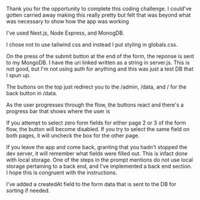 Thank you for the opportunity to complete this coding challenge. I could've gotten carried away making this really pretty but felt that was beyond what was necessary to show how the app was working 

I've used Next.js, Node Express, and MonogDB.

I chose not to use tailwind css and instead I put styling in globals.css.

On the press of the submit button at the end of the form, the reponse is sent to my MongoDB. I have the uri linked written as a string in server.js. This is not good, but I'm not using auth for anything and this was just a test DB that I spun up.

The buttons on the top just redirect you to the /admin, /data, and / for the back button in /data.

As the user progresses through the flow, the buttons react and there's a progress bar that shows where the user is

If you attempt to select zero form fields for either page 2 or 3 of the form flow, the button will become disabled. If you try to select the same field on both pages, it will uncheck the box for the other page.

If you leave the app and come back, granting that you hadn't stopped the dev server, it will remember what fields were filled out. This is infact done with local storage. One of the steps in the prompt mentions do not use local storage pertaining to a back end, and I've implemented a back end section. I hope this is congruent with the instructions.

I've added a createdAt field to the form data that is sent to the DB for sorting if needed.